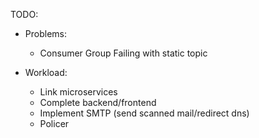 TODO:

- Problems:
    - Consumer Group Failing with static topic

- Workload:
    - Link microservices
    - Complete backend/frontend
    - Implement SMTP (send scanned mail/redirect dns)
    - Policer